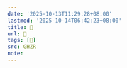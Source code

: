 ```yaml
---
date: '2025-10-13T11:29:28+08:00'
lastmod: '2025-10-14T06:42:23+08:00'
title: 󰡫
url: 󰡫
tags: [𢳃]
src: GHZR
note:
---
```

